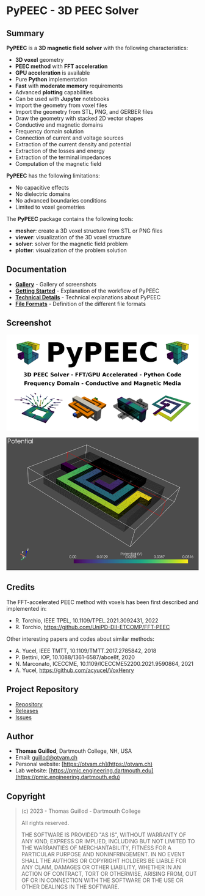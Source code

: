 # PyPEEC - 3D PEEC Solver

## Summary

**PyPEEC** is a **3D magnetic field solver** with the following characteristics:
* **3D voxel** geometry
* **PEEC method** with **FFT acceleration**
* **GPU acceleration** is available
* Pure **Python** implementation
* **Fast** with **moderate memory** requirements
* Advanced **plotting** capabilities
* Can be used with **Jupyter** notebooks
* Import the geometry from voxel files
* Import the geometry from STL, PNG, and GERBER files
* Draw the geometry with stacked 2D vector shapes
* Conductive and magnetic domains
* Frequency domain solution
* Connection of current and voltage sources
* Extraction of the current density and potential
* Extraction of the losses and energy
* Extraction of the terminal impedances
* Computation of the magnetic field 

**PyPEEC** has the following limitations:
* No capacitive effects
* No dielectric domains
* No advanced boundaries conditions
* Limited to voxel geometries

The **PyPEEC** package contains the following tools:
* **mesher**: create a 3D voxel structure from STL or PNG files
* **viewer**: visualization of the 3D voxel structure
* **solver**: solver for the magnetic field problem
* **plotter**: visualization of the problem solution

## Documentation

* [**Gallery**](docs/gallery.md) - Gallery of screenshots
* [**Getting Started**](docs/tutorial.md) - Explanation of the workflow of PyPEEC
* [**Technical Details**](docs/technical.md) - Technical explanations about PyPEEC
* [**File Formats**](docs/format.md) - Definition of the different file formats

## Screenshot

![summary](docs/images/summary.png)

![screenshot](docs/images/screenshot.png)

## Credits

The FFT-accelerated PEEC method with voxels has been first described and implemented in:
* R. Torchio, IEEE TPEL, 10.1109/TPEL.2021.3092431, 2022
* R. Torchio, https://github.com/UniPD-DII-ETCOMP/FFT-PEEC

Other interesting papers and codes about similar methods:
* A. Yucel, IEEE TMTT, 10.1109/TMTT.2017.2785842, 2018
* P. Bettini, IOP, 10.1088/1361-6587/abce8f, 2020
* N. Marconato, ICECCME, 10.1109/ICECCME52200.2021.9590864, 2021
* A. Yucel, https://github.com/acyucel/VoxHenry

## Project Repository

* [Repository](https://github.com/otvam/pypeec)
* [Releases](https://github.com/otvam/pypeec/tags)
* [Issues](https://github.com/otvam/pypeec/issues)

## Author

* **Thomas Guillod**, Dartmouth College, NH, USA
* Email: [guillod@otvam.ch](mailto:guillod@otvam.ch)
* Personal website: [https://otvam.ch](https://otvam.ch)
* Lab website: [https://pmic.engineering.dartmouth.edu](https://pmic.engineering.dartmouth.edu)

## Copyright

> (c) 2023 - Thomas Guillod - Dartmouth College
> 
> All rights reserved.
> 
> THE SOFTWARE IS PROVIDED "AS IS", WITHOUT WARRANTY OF ANY KIND, EXPRESS OR
> IMPLIED, INCLUDING BUT NOT LIMITED TO THE WARRANTIES OF MERCHANTABILITY,
> FITNESS FOR A PARTICULAR PURPOSE AND NONINFRINGEMENT. IN NO EVENT SHALL THE
> AUTHORS OR COPYRIGHT HOLDERS BE LIABLE FOR ANY CLAIM, DAMAGES OR OTHER
> LIABILITY, WHETHER IN AN ACTION OF CONTRACT, TORT OR OTHERWISE, ARISING FROM,
> OUT OF OR IN CONNECTION WITH THE SOFTWARE OR THE USE OR OTHER DEALINGS IN THE
> SOFTWARE.
